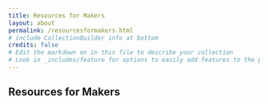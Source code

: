 ```yaml
---
title: Resources for Makers
layout: about
permalink: /resourcesformakers.html
# include CollectionBuilder info at bottom
credits: false
# Edit the markdown on in this file to describe your collection
# Look in _includes/feature for options to easily add features to the page
---
```


## Resources for Makers

